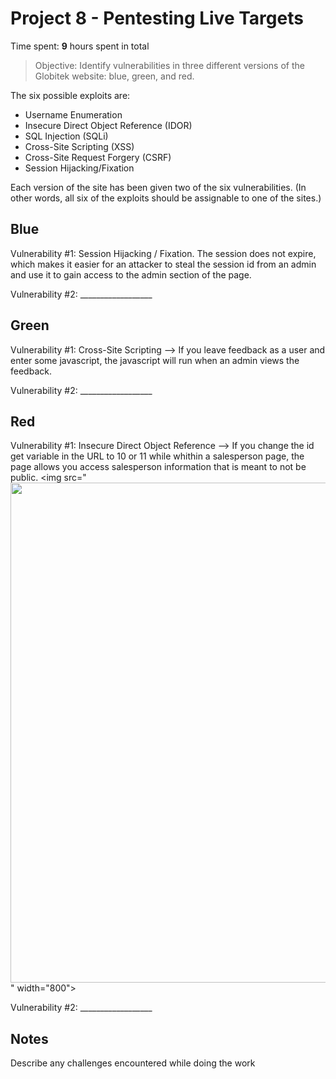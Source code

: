 # Project 8 - Pentesting Live Targets

Time spent: **9** hours spent in total

> Objective: Identify vulnerabilities in three different versions of the Globitek website: blue, green, and red.

The six possible exploits are:
* Username Enumeration
* Insecure Direct Object Reference (IDOR)
* SQL Injection (SQLi)
* Cross-Site Scripting (XSS)
* Cross-Site Request Forgery (CSRF)
* Session Hijacking/Fixation

Each version of the site has been given two of the six vulnerabilities. (In other words, all six of the exploits should be assignable to one of the sites.)

## Blue

Vulnerability #1: Session Hijacking / Fixation. The session does not expire, which makes it easier for an attacker to steal the session id from an admin and use it to gain access to the admin section of the page.

Vulnerability #2: __________________


## Green

Vulnerability #1: Cross-Site Scripting --> If you leave feedback as a user and enter some javascript, the javascript will run when an admin views the feedback.

Vulnerability #2: __________________


## Red

Vulnerability #1: Insecure Direct Object Reference --> If you change the id get variable in the URL to 10 or 11 while whithin a salesperson page, the page allows you access salesperson information that is meant to not be public.
<img src="<img src="https://media.giphy.com/media/9x1dCoGSs7KJ0gOctS/giphy.gif" width="800">" width="800">

Vulnerability #2: __________________


## Notes

Describe any challenges encountered while doing the work
